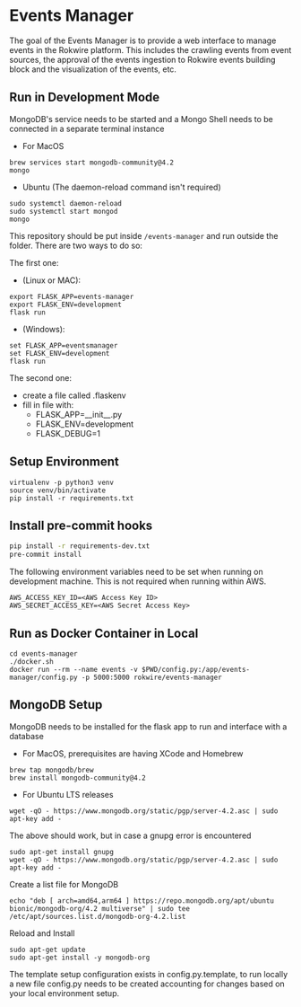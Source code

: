# Events Manager
The goal of the Events Manager is to provide a web interface to manage events in the Rokwire platform. This includes the crawling events from event sources, the approval of the events ingestion to Rokwire events building block and the visualization of the events, etc.

## Run in Development Mode
MongoDB's service needs to be started and a Mongo Shell needs to be connected in a separate terminal instance

- For MacOS
```
brew services start mongodb-community@4.2
mongo
```

- Ubuntu (The daemon-reload command isn't required)
```
sudo systemctl daemon-reload
sudo systemctl start mongod
mongo
```

This repository should be put inside `/events-manager` and run outside the folder. There are two ways to do so:

The first one:

- (Linux or MAC):
```
export FLASK_APP=events-manager
export FLASK_ENV=development
flask run
```

- (Windows):
```
set FLASK_APP=eventsmanager
set FLASK_ENV=development
flask run
```

The second one:

- create a file called .flaskenv
- fill in file with:
    - FLASK_APP=\_\_init\_\_.py
    - FLASK_ENV=development
    - FLASK_DEBUG=1

## Setup Environment

```
virtualenv -p python3 venv
source venv/bin/activate
pip install -r requirements.txt
```

## Install pre-commit hooks
```bash
pip install -r requirements-dev.txt
pre-commit install
```

The following environment variables need to be set when running on development machine. This is not required when running within AWS.
```
AWS_ACCESS_KEY_ID=<AWS Access Key ID>
AWS_SECRET_ACCESS_KEY=<AWS Secret Access Key>
```


## Run as Docker Container in Local
```
cd events-manager
./docker.sh
docker run --rm --name events -v $PWD/config.py:/app/events-manager/config.py -p 5000:5000 rokwire/events-manager
```

## MongoDB Setup

MongoDB needs to be installed for the flask app to run and interface with a database

- For MacOS, prerequisites are having XCode and Homebrew
```
brew tap mongodb/brew
brew install mongodb-community@4.2
```
- For Ubuntu LTS releases
```
wget -qO - https://www.mongodb.org/static/pgp/server-4.2.asc | sudo apt-key add -
```
The above should work, but in case a gnupg error is encountered
```
sudo apt-get install gnupg
wget -qO - https://www.mongodb.org/static/pgp/server-4.2.asc | sudo apt-key add -
```
Create a list file for MongoDB
```
echo "deb [ arch=amd64,arm64 ] https://repo.mongodb.org/apt/ubuntu bionic/mongodb-org/4.2 multiverse" | sudo tee /etc/apt/sources.list.d/mongodb-org-4.2.list
```
Reload and Install
```
sudo apt-get update
sudo apt-get install -y mongodb-org
```

The template setup configuration exists in config.py.template, to run locally a new file config.py needs to be created accounting for changes based on your local environment setup.  
